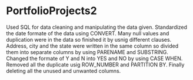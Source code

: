 # PortfolioProjects2
Used SQL for data cleaning and manipulating the data given.
Standardized the date formate of the data using CONVERT.
Many null values and duplication were in the data so finished it by usnig different clauses.
Address, city and the state were written in the same column so divided them into separate columns by using PARENAME and SUBSTRING.
Changed the formate of Y and N into YES and NO by using CASE WHEN.
Removed all the duplicate usig ROW_NUMBER and PARTITION BY.
Finally deleting all the unused and unwanted columns.
